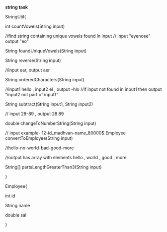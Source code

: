 **string task**

StringUtil{


int countVowels(String input)

//find string containing unique vowels found in input
// input  "eyenose" output "eo"

String foundUniqueVowels(String input)

String reverse(String input)

//input ear, output aer

String orderedCharacters(String input)

//input1 hello , input2 el , output -hlo
//if input not found in input1 then output "input2 not part of input1"

String subtract(String input1, String input2)

// input 28-89 , output 28.89

double changeToNumberString(String input)

// input example- 12-id_madhvan-name_80000$
Employee convertToEmployee(String input)

//hello-no-world-bad-good-more

//output has array with elements hello , world , good , more

String[] partsLengthGreaterThan3(String input)

}

Employee{

int id

String name

double sal

}

